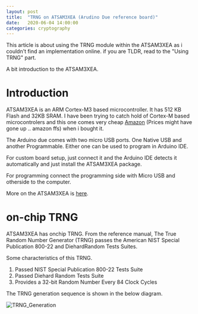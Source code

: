 ```yaml
---
layout: post
title:  "TRNG on ATSAM3XEA (Arudino Due reference board)"
date:   2020-06-04 14:00:00
categories: cryptography
---
```


This article is about using the TRNG module within the ATSAM3XEA as i couldn't find an implementation online. if you are TLDR, read to the "Using TRNG" part.

A bit introduction to the ATSAM3XEA.

Introduction
=============

ATSAM3XEA is an ARM Cortex-M3 based microcontroller. It has 512 KB Flash and 32KB SRAM. I have been trying to catch hold of Cortex-M based microcontrolers and this one comes very cheap [Amazon](https://www.amazon.in/Robocraze-Arduino-Due-Robotics-Projects/dp/B07GVBWV78/ref=sr_1_1?dchild=1&keywords=arduino+due&qid=1591287202&sr=8-1) (Prices might have gone up .. amazon ffs) when i bought it.

The Arduino due comes with two micro USB ports. One Native USB and another Programmable. Either one can be used to program in Arduino IDE.

For custom board setup, just connect it and the Arduino IDE detects it automatically and just install the ATSAM3XEA package.

For programming connect the programming side with Micro USB and otherside to the computer.

More on the ATSAM3XEA is [here](http://ww1.microchip.com/downloads/en/DeviceDoc/Atmel-11057-32-bit-Cortex-M3-Microcontroller-SAM3X-SAM3A_Datasheet.pdf).

on-chip TRNG
=============

ATSAM3XEA has onchip TRNG. From the reference manual, The True Random Number Generator (TRNG) passes the American NIST Special Publication 800-22 and DiehardRandom Tests Suites.


Some characteristics of this TRNG.

1. Passed NIST Special Publication 800-22 Tests Suite
2. Passed Diehard Random Tests Suite
3. Provides a 32-bit Random Number Every 84 Clock Cycles

The TRNG generation sequence is shown in the below diagram.

![TRNG_Generation](https:////raw.githubusercontent.com/DevNaga/devnaga.github.io/blob/master/_posts/TRNG_sequence.png)






